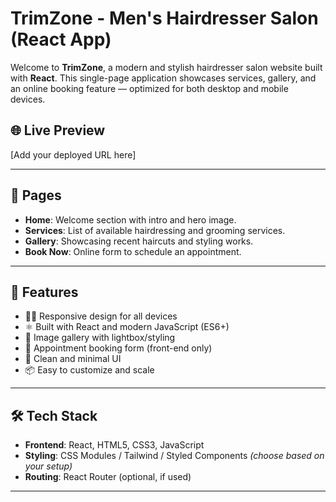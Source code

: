 # TrimZone - Men's Hairdresser Salon (React App)

Welcome to **TrimZone**, a modern and stylish hairdresser salon website built with **React**. This single-page application showcases services, gallery, and an online booking feature — optimized for both desktop and mobile devices.

## 🌐 Live Preview
[Add your deployed URL here]

---

## 📁 Pages

- **Home**: Welcome section with intro and hero image.
- **Services**: List of available hairdressing and grooming services.
- **Gallery**: Showcasing recent haircuts and styling works.
- **Book Now**: Online form to schedule an appointment.

---

## 🚀 Features

- 💇‍♂️ Responsive design for all devices
- ⚛️ Built with React and modern JavaScript (ES6+)
- 📸 Image gallery with lightbox/styling
- 📅 Appointment booking form (front-end only)
- 🧼 Clean and minimal UI
- 📦 Easy to customize and scale

---

## 🛠️ Tech Stack

- **Frontend**: React, HTML5, CSS3, JavaScript
- **Styling**: CSS Modules / Tailwind / Styled Components *(choose based on your setup)*
- **Routing**: React Router (optional, if used)

---

